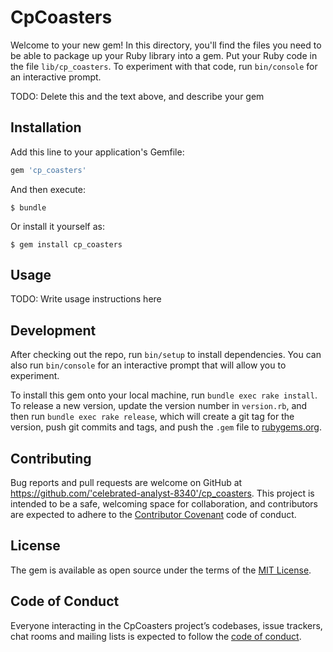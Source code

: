 
# CpCoasters

Welcome to your new gem! In this directory, you'll find the files you need to be able to package up your Ruby library into a gem. Put your Ruby code in the file `lib/cp_coasters`. To experiment with that code, run `bin/console` for an interactive prompt.

TODO: Delete this and the text above, and describe your gem

## Installation

Add this line to your application's Gemfile:

```ruby
gem 'cp_coasters'
```

And then execute:

    $ bundle

Or install it yourself as:

    $ gem install cp_coasters

## Usage

TODO: Write usage instructions here

## Development

After checking out the repo, run `bin/setup` to install dependencies. You can also run `bin/console` for an interactive prompt that will allow you to experiment.

To install this gem onto your local machine, run `bundle exec rake install`. To release a new version, update the version number in `version.rb`, and then run `bundle exec rake release`, which will create a git tag for the version, push git commits and tags, and push the `.gem` file to [rubygems.org](https://rubygems.org).

## Contributing

Bug reports and pull requests are welcome on GitHub at https://github.com/'celebrated-analyst-8340'/cp_coasters. This project is intended to be a safe, welcoming space for collaboration, and contributors are expected to adhere to the [Contributor Covenant](http://contributor-covenant.org) code of conduct.

## License

The gem is available as open source under the terms of the [MIT License](https://opensource.org/licenses/MIT).

## Code of Conduct

Everyone interacting in the CpCoasters project’s codebases, issue trackers, chat rooms and mailing lists is expected to follow the [code of conduct](https://github.com/'celebrated-analyst-8340'/cp_coasters/blob/master/CODE_OF_CONDUCT.md).
